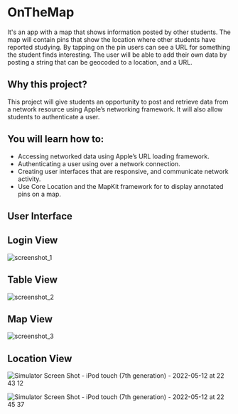 # OnTheMap
It's an app with a map that shows information posted by other students. The map will contain pins that show the location where other students have reported studying. By tapping on the pin users can see a URL for something the student finds interesting. The user will be able to add their own data by posting a string that can be geocoded to a location, and a URL.

## Why this project?
This project will give students an opportunity to post and retrieve data from a network resource using Apple’s networking framework. It will also allow students to authenticate a user.

## You will learn how to:
* Accessing networked data using Apple’s URL loading framework.
* Authenticating a user using over a network connection.
* Creating user interfaces that are responsive, and communicate network activity.
* Use Core Location and the MapKit framework for to display annotated pins on a map.

## User Interface

## Login View

![screenshot_1](https://user-images.githubusercontent.com/92055081/169434121-bef2a692-af03-423c-8cf3-02d1cae828a5.png)

## Table View

![screenshot_2](https://user-images.githubusercontent.com/92055081/169434251-c11c888f-b85b-44df-bb75-5f9e17b06a87.png)

## Map View
![screenshot_3](https://user-images.githubusercontent.com/92055081/169434349-17ee2e82-5bba-4f57-a087-e3f05367e977.png)


## Location View 
![Simulator Screen Shot - iPod touch (7th generation) - 2022-05-12 at 22 43 12](https://user-images.githubusercontent.com/92055081/168166167-63585bb2-41b3-404b-82b6-ac3ed75efc25.png)


![Simulator Screen Shot - iPod touch (7th generation) - 2022-05-12 at 22 45 37](https://user-images.githubusercontent.com/92055081/168166620-ff1c7c7f-ebcd-48ed-af80-6bc210974e45.png)



